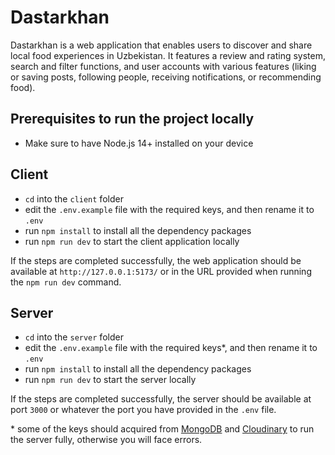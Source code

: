 # Dastarkhan

Dastarkhan is a web application that enables users to discover and share local food experiences in Uzbekistan. It features a review and rating system, search and filter functions, and user accounts with various features (liking or saving posts, following people, receiving notifications, or recommending food).

## Prerequisites to run the project locally

- Make sure to have Node.js 14+ installed on your device

## Client

- `cd` into the `client` folder
- edit the `.env.example` file with the required keys, and then rename it to `.env`
- run `npm install` to install all the dependency packages
- run `npm run dev` to start the client application locally

If the steps are completed successfully, the web application should be available at `http://127.0.0.1:5173/` or in the URL provided when running the `npm run dev` command.

## Server

- `cd` into the `server` folder
- edit the `.env.example` file with the required keys\*, and then rename it to `.env`
- run `npm install` to install all the dependency packages
- run `npm run dev` to start the server locally

If the steps are completed successfully, the server should be available at port `3000` or whatever the port you have provided in the `.env` file.

\* some of the keys should acquired from [MongoDB](https://www.mongodb.com/) and [Cloudinary](https://cloudinary.com/) to run the server fully, otherwise you will face errors.
